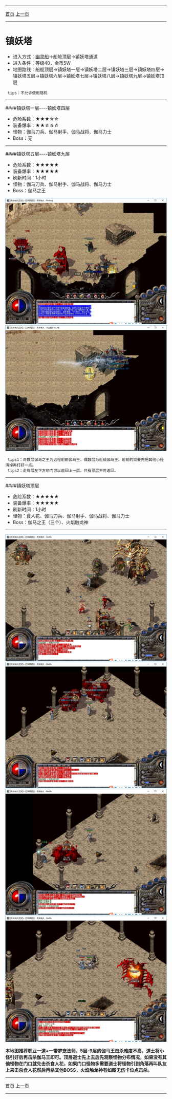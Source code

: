 -------
[首页](../index.html)
[上一页](javascript:history.back(-1))

-------
# 镇妖塔

* 进入方式：[幽灵船](幽灵船.html)→船舱顶层→镇妖塔通道
* 进入条件：等级40，金币5W
* 地图路线：船舱顶层→镇妖塔一层→镇妖塔二层→镇妖塔三层→镇妖塔四层→镇妖塔五层→镇妖塔六层→镇妖塔七层→镇妖塔八层→镇妖塔九层→镇妖塔顶层

```
 tips：不允许使用随机
```

-------


####镇妖塔一层----镇妖塔四层
* 危险系数：★★★☆☆
* 装备爆率：★★☆☆☆
* 怪物：伽马刀兵、伽马射手、伽马战将、伽马力士
* Boss：无

-------


####镇妖塔五层----镇妖塔九层
* 危险系数：★★★★★
* 装备爆率：★★★★★
* 刷新时间：1小时
* 怪物：伽马刀兵、伽马射手、伽马战将、伽马力士
* Boss：伽马之王

![](maps/镇妖塔七层.png)
![](maps/镇妖塔九层.png)

```
 tips1：奇数层伽马之王为远程射箭伽马王，偶数层为近战伽马王。射箭的需要先把其他小怪清掉再打好一点。
 tips2：走每层左下方的门可以返回上一层，只有顶层不可返回。
```
-------

####镇妖塔顶层
* 危险系数：★★★★★
* 装备爆率：★★★★★
* 刷新时间：1小时
* 怪物：食人花、伽马刀兵、伽马射手、伽马战将、伽马力士
* Boss：伽马之王（三个）、火焰触龙神

-------
![](maps/镇妖塔顶层1.png)
![](maps/镇妖塔顶层2.png)
![](maps/镇妖塔顶层3.png)
![](maps/镇妖塔顶层4.png)

**本地图推荐职业一道+一带梦宠法师，5层-9层的伽马王击杀难度不高，道士将小怪引好后再击杀伽马王即可。顶层道士先上去后先观察怪物分布情况，如果没有其他怪物在门口就先击杀食人花，如果门口怪物多需要道士将怪物引到角落再叫队友上来击杀食人花然后再杀其他BOSS，火焰触龙神有如图无伤卡位点击杀。**

-------
[首页](../index.html)
[上一页](javascript:history.back(-1))

-------


















